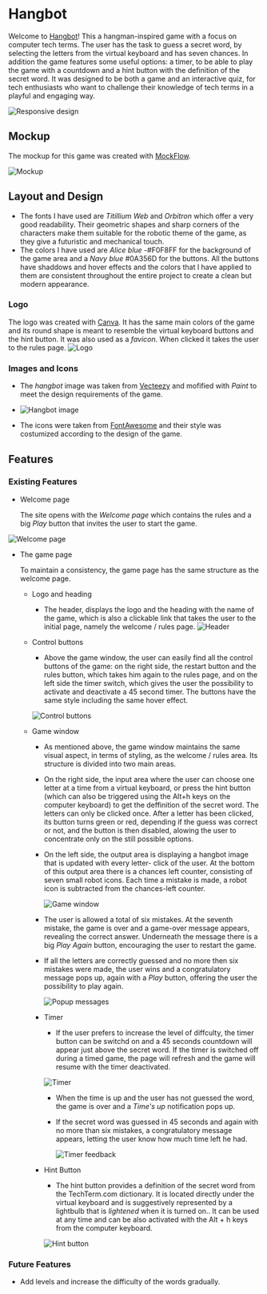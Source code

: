 # Hangbot

Welcome to [Hangbot](https://brindusa22.github.io/Hangbot/game.html)!
This a hangman-inspired game with a focus on computer tech terms. The user has the task to guess a secret word, by selecting the letters from the virtual keyboard and has seven chances. In addition the game features some useful options: a timer, to be able to play the game with a countdown and a hint button with the definition of the secret word. 
It was designed to be both a game and an interactive quiz, for tech enthusiasts who want to challenge their knowledge of tech terms in a playful and engaging way. 

 ![Responsive design](assets/images/readme_images/responsive_design.png)

 ## Mockup

 The mockup for this game was created with [MockFlow](https://wireframepro.mockflow.com/#/space/default).
 
 ![Mockup](assets/images/readme_images/wireframing.png)

 ## Layout and Design

 - The fonts I have used are _Titillium Web_  and _Orbitron_  which offer a very good readability. Their geometric shapes and sharp corners of the characters make them suitable for the robotic theme of the game, as they give a futuristic and mechanical touch.
 -  The colors I have used are _Alice blue_ -#F0F8FF for the background of the game area and a _Navy blue_ #0A356D for the buttons. All the buttons have shaddows and hover effects and the colors that I have applied to them are consistent throughout the entire project to create a clean but modern appearance.

### Logo

The logo was created with [Canva](https://www.canva.com/logos/). It has the same main colors of the game and its round shape is meant to resemble the virtual keyboard buttons and the hint button. It was also used as a _favicon_. When clicked it takes the user to the rules page.
![Logo](assets/images/readme_images/logo.png)

### Images and Icons

- The _hangbot_ image was taken from [Vecteezy](https://www.vecteezy.com/vector-art/10361091-simple-vector-drawing-in-doodle-style-robot-cute-robot-hand-drawn-with-lines-funny-illustration-for-kids) and mofified with _Paint_ to meet the design requirements of the game. 
- 
  ![Hangbot image](assets/images/readme_images/hangbot_updated.jpg)
  
- The icons were taken from [FontAwesome](https://fontawesome.com/search) and their style was costumized according to the design of the game.

## Features

### Existing Features

- Welcome page 

    The  site opens with the _Welcome page_ which contains the rules and a big _Play_ button that invites the user to start the game.

![Welcome page](assets/images/readme_images/welcome_page.png)

- The game page
  
    To maintain a consistency, the game page has the same structure as the welcome page.
  
    - Logo and heading
  
       - The header, displays the logo and the heading with the name of the game, which is also a clickable link that takes the user to the initial page, namely the welcome / rules page.
![Header](assets/images/readme_images/header.png)

    - Control buttons

         - Above the game window, the user can easily find all the control buttons of the game: on the right side, the restart button and the rules button, which takes him again to the rules page, and on the left side the timer switch, which gives the user the possibility to activate and deactivate a 45 second timer. The buttons have the same style including the same hover effect.
  
        ![Control buttons](assets/images/readme_images/control_buttons.png)

    - Game window 

      - As mentioned above, the game window maintains the same visual aspect, in terms of styling, as the welcome / rules area. Its structure is divided into two main areas.
      -  On the right side, the input area where the user can choose one letter at a time from a virtual keyboard, or press the hint button (which can also be triggered using the Alt+h keys on the computer keyboard) to get the deffinition of the secret word. The letters can only be clicked once. After a letter has been clicked, its button turns green or red, depending if the guess was correct or not, and the button is then disabled, alowing the user to concentrate only on the still possible options. 
      - On the left side, the output area is displaying a hangbot image that is updated with every letter- click of the user. At the bottom of this output area there is a chances left counter, consisting of seven small robot icons. Each time a mistake is made, a robot icon is subtracted from the chances-left counter.
       
        ![Game window](assets/images/readme_images/game_stage.png)
    
      - The user is allowed a total of six mistakes. At the seventh mistake, the game is over and a game-over message appears, revealing the correct answer. Underneath the message there is a big _Play Again_ button, encouraging the user to restart the game.
      - If all the letters are correctly guessed and no more then six mistakes were made, the user wins and a congratulatory message pops up, again with a _Play_ button, offering the user the possibility to play again.
       
        ![Popup messages](assets/images/readme_images/feedback.png)

      - Timer

        - If the user prefers to increase the level of diffculty, the timer button can be switchd on and a 45 seconds countdown will appear just above the secret word. If the timer is switched off during a timed game, the page will refresh and the game will resume with the timer deactivated.
         
        ![Timer](assets/images/readme_images/timer_display.png)

        - When the time is up and the user has not guessed the word, the game is over and a _Time's up_ notification pops up.
        - If the secret word was guessed in 45 seconds and again with no more than six mistakes, a congratulatory message appears, letting the user know how much time left he had.
         
            ![Timer feedback](assets/images/readme_images/timer-message0.jpg)
        
      - Hint Button

        - The hint button provides a definition of the secret word from the TechTerm.com dictionary. It is located directly under the virtual keyboard and is suggestively represented by a lightbulb that is _lightened_ when it is turned on.. It can be used at any time and can be also activated with the Alt + h keys from the computer keyboard.
         
        ![Hint button](assets/images/readme_images/hint_btn.png) 
        
 ### Future Features

  - Add levels and increase the difficulty of the words gradually.

